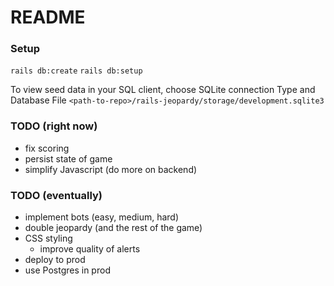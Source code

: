 # README

### Setup
`rails db:create`
`rails db:setup`

To view seed data in your SQL client, choose SQLite connection Type and Database File 
`<path-to-repo>/rails-jeopardy/storage/development.sqlite3`


### TODO (right now)
* fix scoring
* persist state of game
* simplify Javascript (do more on backend)

### TODO (eventually)
* implement bots (easy, medium, hard)
* double jeopardy (and the rest of the game)
* CSS styling
  * improve quality of alerts
* deploy to prod
* use Postgres in prod